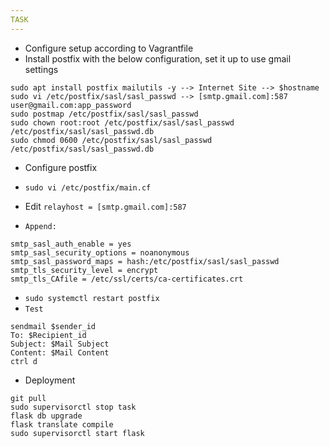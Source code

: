 ```yaml
---
TASK
---
```


* Configure setup according to Vagrantfile
* Install postfix with the below configuration, set it up to use gmail settings

```
sudo apt install postfix mailutils -y --> Internet Site --> $hostname
sudo vi /etc/postfix/sasl/sasl_passwd --> [smtp.gmail.com]:587 user@gmail.com:app_password
sudo postmap /etc/postfix/sasl/sasl_passwd
sudo chown root:root /etc/postfix/sasl/sasl_passwd /etc/postfix/sasl/sasl_passwd.db
sudo chmod 0600 /etc/postfix/sasl/sasl_passwd /etc/postfix/sasl/sasl_passwd.db
```
* Configure postfix
* `sudo vi /etc/postfix/main.cf`
* Edit `relayhost = [smtp.gmail.com]:587`

* `Append:`
```
smtp_sasl_auth_enable = yes
smtp_sasl_security_options = noanonymous
smtp_sasl_password_maps = hash:/etc/postfix/sasl/sasl_passwd
smtp_tls_security_level = encrypt
smtp_tls_CAfile = /etc/ssl/certs/ca-certificates.crt
```
* `sudo systemctl restart postfix`
* `Test`
```
sendmail $sender_id
To: $Recipient_id
Subject: $Mail Subject
Content: $Mail Content
ctrl d
```

* Deployment
```
git pull
sudo supervisorctl stop task
flask db upgrade 
flask translate compile
sudo supervisorctl start flask
```
